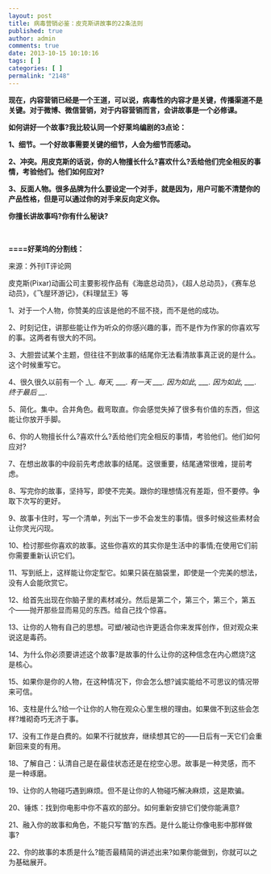 ```yaml
---
layout: post
title: 病毒营销必鉴：皮克斯讲故事的22条法则
published: true
author: admin
comments: true
date: 2013-10-15 10:10:16
tags: [ ]
categories: [ ]
permalink: "2148"
---
```

**现在，内容营销已经是一个王道，可以说，病毒性的内容才是关键，传播渠道不是关键。对于微博、微信营销，对于内容营销而言，会讲故事是一个必修课。**

**如何讲好一个故事?我比较认同一个好莱坞编剧的3点论：**

**1、细节。一个好故事需要关键的细节，人会为细节而感动。**

**2、冲突。用皮克斯的话说，你的人物擅长什么?喜欢什么?丢给他们完全相反的事情，考验他们。他们如何应对?**

**3、反面人物。很多品牌为什么要设定一个对手，就是因为，用户可能不清楚你的产品性格，但是可以通过你的对手来反向定义你。**

**你擅长讲故事吗?你有什么秘诀?**

&nbsp;

**====好莱坞的分割线：**

来源：外刊IT评论网

皮克斯(Pixar)动画公司主要影视作品有《海底总动员》，《超人总动员》，《赛车总动员》，《飞屋环游记》，《料理鼠王》等

1、对于一个人物，你赞美的应该是他的不屈不挠，而不是他的成功。

2、时刻记住，讲那些能让作为听众的你感兴趣的事，而不是作为作家的你喜欢写的事。这两者有很大的不同。

3、大胆尝试某个主题，但往往不到故事的结尾你无法看清故事真正说的是什么。这个时候重写它。

4、很久很久以前有一个 \_\\_\_. 每天, \_\_\_. 有一天 \_\_\_. 因为如此, \_\_\_. 因为如此, \_\_\_. 终于最后 \_\__.

5、简化。集中。合并角色。截弯取直。你会感觉失掉了很多有价值的东西，但这能让你放开手脚。

6、你的人物擅长什么?喜欢什么?丢给他们完全相反的事情，考验他们。他们如何应对?

7、在想出故事的中段前先考虑故事的结尾。这很重要，结尾通常很难，提前考虑。

8、写完你的故事，坚持写，即使不完美。跟你的理想情况有差距，但不要停。争取下次写的更好。

9、故事卡住时，写一个清单，列出下一步不会发生的事情。很多时候这些素材会让你灵光闪现。

10、检讨那些你喜欢的故事。这些你喜欢的其实你是生活中的事情;在使用它们前你需要重新认识它们。

11、写到纸上，这样能让你定型它。如果只装在脑袋里，即使是一个完美的想法，没有人会能欣赏它。

12、给首先出现在你脑子里的素材减分。然后是第二个，第三个，第三个，第五个——抛开那些显而易见的东西。给自己找个惊喜。

13、让你的人物有自己的思想。可塑/被动也许更适合你来发挥创作，但对观众来说这是毒药。

14、为什么你必须要讲述这个故事?是故事的什么让你的这种信念在内心燃烧?这是核心。

15、如果你是你的人物，在这种情况下，你会怎么想?诚实能给不可思议的情况带来可信。

16、支柱是什么?给一个让你的人物在观众心里生根的理由。如果做不到这些会怎样?堆砌奇巧无济于事。

17、没有工作是白费的。如果不行就放弃，继续想其它的——日后有一天它们会重新回来变的有用。

18、了解自己：认清自己是在最佳状态还是在挖空心思。故事是一种灵感，而不是一种琢磨。

19、让你的人物碰巧遇到麻烦。但不是让你的人物碰巧解决麻烦，这是欺骗。

20、锤炼：找到你电影中你不喜欢的部分。如何重新安排它们使你能满意?

21、融入你的故事和角色，不能只写‘酷’的东西。是什么能让你像电影中那样做事?

22、你的故事的本质是什么?能否最精简的讲述出来?如果你能做到，你就可以之为基础展开。